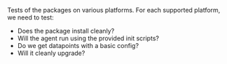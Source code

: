 Tests of the packages on various platforms.  For each supported platform, we
need to test:

- Does the package install cleanly?
- Will the agent run using the provided init scripts?
- Do we get datapoints with a basic config?
- Will it cleanly upgrade?
